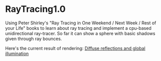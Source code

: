 # RayTracing1.0

Using Peter Shirley's "Ray Tracing in One Weekend / Next Week / Rest of your Life" books 
to learn about ray tracing and implement a cpu-based unidirectional ray-tracer.
So far it can show a sphere with basic shadows given through ray bounces.

Here's the current result of rendering:
[Diffuse reflections and global illumination](https://github.com/EsteBran/RayTracing1.0/blob/master/RayTracing1.0/image.jpeg)
